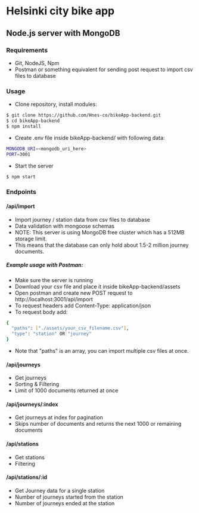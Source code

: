 # Helsinki city bike app
## Node.js server with MongoDB

### Requirements
- Git, NodeJS, Npm
- Postman or something equivalent for sending post request to import csv files to database 

### Usage
- Clone repository, install modules:
```bash
$ git clone https://github.com/Hnes-co/bikeApp-backend.git
$ cd bikeApp-backend
$ npm install
```
- Create .env file inside bikeApp-backend/ with following data:
```bash
MONGODB_URI=<mongodb_uri_here>
PORT=3001
```
- Start the server
```bash
$ npm start
```
### Endpoints
#### /api/import
- Import journey / station data from csv files to database
- Data validation with mongoose schemas
- NOTE: This server is using MongoDB free cluster which has a 512MB storage limit.
- This means that the database can only hold about 1.5-2 million journey documents. 
##### Example usage with Postman:
- Make sure the server is running
- Download your csv file and place it inside bikeApp-backend/assets
- Open postman and create new POST request to http://localhost:3001/api/import
- To request headers add Content-Type: application/json
- To request body add:
```bash
{
  "paths": ["./assets/your_csv_filename.csv"],
  "type": "station" OR "journey"
}
```
- Note that "paths" is an array, you can import multiple csv files at once.
#### /api/journeys
- Get journeys
- Sorting & Filtering
- Limit of 1000 documents returned at once
#### /api/journeys/:index
- Get journeys at index for pagination
- Skips <index> number of documents and returns the next 1000 or remaining documents
#### /api/stations
- Get stations 
- Filtering
#### /api/stations/:id
- Get Journey data for a single station
- Number of journeys started from the station
- Number of journeys ended at the station
